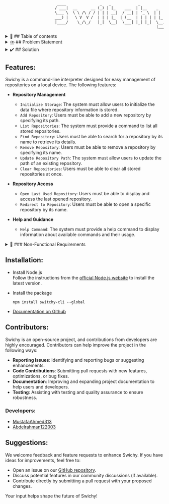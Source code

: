 ```txt
                       ____               _   _            _
                      / ___|  __      __ (_) | |_    ___  | |__    _   _
                      \___ \  \ \ /\ / / | | | __|  / __| | '_ \  | | | |
                      ___) |   \ V  V /  | | | |_  | (__  | | | | | |_| |
                      |____/    \_/\_/   |_|  \__|  \___| |_| |_|  \__, |
                                                                   |___/
```
<details>
  <summary> 🔢 ## Table of contents</summary>
  <br>

- 🔻[Table of contents](#table-of-contents)
- 🔻[Problem Statement](#problem-statement)
- 🔻[Solution](#solution)
- 🔻[Features](#features)
- 🔻[Non-Functional Requirements](#non-functional-requirements)
- 🔻[Installation](#installation)
- 🔻[Contributors](#contributors)
- 🔻[Developers](#developers)
- 🔻[Suggestions](#suggestions)
  

</details>


<details>
  <summary>⛈️ ## Problem Statement</summary>
  <br>

Managing multiple repositories on a local device can be cumbersome, requiring manual tracking of paths, frequent navigation, and inefficient switching between projects. Developers often struggle with quickly accessing their most-used repositories and maintaining an organized workflow.  

</details>

<details>
  <summary>✔️ ## Solution</summary>
  <br>
  

Swichy provides a simple command-line interface to streamline repository management. By offering intuitive commands for adding, listing, updating, and accessing repositories, Swichy enhances productivity, reduces manual effort, and ensures seamless repository navigation. With efficient storage and retrieval mechanisms, Swichy simplifies the developer experience.
  
</details>


## Features:

Swichy is a command-line interpreter designed for easy management of repositories on a local device. The following features:

- **Repository Management**

  - `Initialize Storage`: The system must allow users to initialize the data file where repository information is stored.
  - `Add Repository`: Users must be able to add a new repository by specifying its path.
  - `List Repositories`: The system must provide a command to list all stored repositories.
  - `Find Repository`: Users must be able to search for a repository by its name to retrieve its details.
  - `Remove Repository`: Users must be able to remove a repository by specifying its name.
  - `Update Repository Path`: The system must allow users to update the path of an existing repository.
  - `Clear Repositories`: Users must be able to clear all stored repositories at once.

- **Repository Access**

  - `Open Last Used Repository`: Users must be able to display and access the last opened repository.
  - `Redirect to Repository`: Users must be able to open a specific repository by its name.

- **Help and Guidance**

  - `Help Command`: The system must provide a help command to display information about available commands and their usage.

<details>
  <summary>📌 ### Non-Functional Requirements</summary>
  <br>
  

- **Performance**

  - The system executes commands efficiently, with minimal latency.
  - It should be optimized to handle a large number of repositories without significant performance degradation.

- **Usability**

  - The CLI provides clear error messages when invalid commands or arguments are used.
  - The command outputs should be human-readable and formatted for clarity.

- **Maintainability**

  - The code follows modular principles to allow easy updates and modifications.
  - It should be well-documented for future improvements and debugging.

- **Portability**

  - The system is platform-independent and run on major operating systems (Linux, macOS, Windows).

- **Reliability**

  - The system ensures that repository data is not lost or corrupted due to unexpected failures.
  - It includes basic validation to prevent incorrect data from being stored.

- **Scalability**

  - The system is able to support an increasing number of repositories without requiring significant changes to its architecture.

- **Extensibility**

  - The design allows for future extensions, such as remote repository support or integration with version control systems.
    
</details>


## Installation:

- Install Node.js  
  Follow the instructions from the [official Node.js website](https://nodejs.org/) to install the latest version.

- Install the package


  ```shell
  npm install switchy-cli --global
  ```
  
- [Documentation on Github](https://github.com/MustafaAhmed313/switchy/blob/develop/docs/commands.md)

## Contributors:

Swichy is an open-source project, and contributions from developers are highly encouraged. Contributors can help improve the project in the following ways:

- **Reporting Issues**: Identifying and reporting bugs or suggesting enhancements.
- **Code Contributions**: Submitting pull requests with new features, optimizations, or bug fixes.
- **Documentation**: Improving and expanding project documentation to help users and developers.
- **Testing**: Assisting with testing and quality assurance to ensure robustness.

### Developers:

- [MustafaAhmed313](https://github.com/MustafaAhmed313)
- [Abdelrahman122003](https://github.com/Abdelrahman122003)

## Suggestions:

We welcome feedback and feature requests to enhance Swichy. If you have ideas for improvements, feel free to:

- Open an issue on our [GitHub repository](https://github.com/MustafaAhmed313/Swichy/issues).
- Discuss potential features in our community discussions (if available).
- Contribute directly by submitting a pull request with your proposed changes.

Your input helps shape the future of Swichy!
